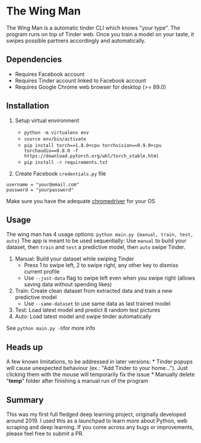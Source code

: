 # The Wing Man

The Wing Man is a automatic tinder CLI which knows "your type". The program runs on top of Tinder web.
Once you train a model on your taste, it swipes possible partners accordingly and automatically.

## Dependencies

* Requires Facebook account
* Requires Tinder account linked to Facebook account
* Requires Google Chrome web browser for desktop (>= 89.0)

## Installation

1. Setup virtual environment
	* `python -m virtualenv env`
	* `source env/bin/activate`
	* `pip install torch==1.8.0+cpu torchvision==0.9.0+cpu torchaudio==0.8.0 -f https://download.pytorch.org/whl/torch_stable.html`
	* `pip install -r requirements.txt`

2. Create Facebook `credentials.py` file
``` 
username = "your@email.com"
password = "yourpassword" 
```

Make sure you have the adequate [chromedriver](https://chromedriver.chromium.org/) for your OS


## Usage
The wing man has 4 usage options: `python main.py {manual, train, test, auto}`
The app is meant to be used sequentially: Use `manual` to build your dataset, then `train` and `test` a predictive model, then `auto` swipe Tinder.

1. Manual: Build your dataset while swiping Tinder
	* Press 1 to swipe left, 2 to swipe right, any other key to dismiss current profile
	* Use `--just-data` flag to swipe left even when you swipe right (allows saving data without spending likes)
2. Train: Create clean dataset from extracted data and train a new predictive model
	* Use `--same-dataset` to use same data as last trained model
3. Test: Load latest model and predict 8 random test pictures
4. Auto: Load latest model and swipe tinder automatically

See ``python main.py -h``for more info

## Heads up
A few known limitations, to be addressed in later versions:
	* Tinder popups will cause unexpected behaviour (ex.: "Add Tinder to your home..."). Just clicking them with the mouse will temporarily fix the issue
	* Manually delete "__temp__" folder after finishing a manual run of the program

## Summary
This was my first full fledged deep learning project, originally developed around 2019.
I used this as a launchpad to learn more about Python, web scraping and deep learning.
If you come across any bugs or improvements, please feel free to submit a PR.

